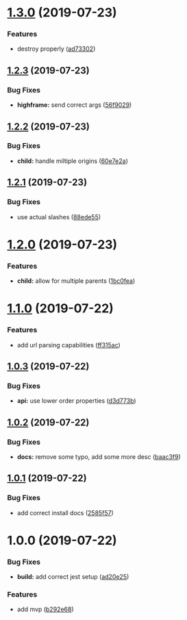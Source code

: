 # [1.3.0](https://github.com/tillhub/highframe/compare/v1.2.3...v1.3.0) (2019-07-23)


### Features

* destroy properly ([ad73302](https://github.com/tillhub/highframe/commit/ad73302))

## [1.2.3](https://github.com/tillhub/highframe/compare/v1.2.2...v1.2.3) (2019-07-23)


### Bug Fixes

* **highframe:** send correct args ([56f9029](https://github.com/tillhub/highframe/commit/56f9029))

## [1.2.2](https://github.com/tillhub/highframe/compare/v1.2.1...v1.2.2) (2019-07-23)


### Bug Fixes

* **child:** handle miltiple origins ([60e7e2a](https://github.com/tillhub/highframe/commit/60e7e2a))

## [1.2.1](https://github.com/tillhub/highframe/compare/v1.2.0...v1.2.1) (2019-07-23)


### Bug Fixes

* use actual slashes ([88ede55](https://github.com/tillhub/highframe/commit/88ede55))

# [1.2.0](https://github.com/tillhub/highframe/compare/v1.1.0...v1.2.0) (2019-07-23)


### Features

* **child:** allow for multiple parents ([1bc0fea](https://github.com/tillhub/highframe/commit/1bc0fea))

# [1.1.0](https://github.com/tillhub/highframe/compare/v1.0.3...v1.1.0) (2019-07-22)


### Features

* add url parsing capabilities ([ff315ac](https://github.com/tillhub/highframe/commit/ff315ac))

## [1.0.3](https://github.com/tillhub/highframe/compare/v1.0.2...v1.0.3) (2019-07-22)


### Bug Fixes

* **api:** use lower order properties ([d3d773b](https://github.com/tillhub/highframe/commit/d3d773b))

## [1.0.2](https://github.com/tillhub/highframe/compare/v1.0.1...v1.0.2) (2019-07-22)


### Bug Fixes

* **docs:** remove some typo, add some more desc ([baac3f9](https://github.com/tillhub/highframe/commit/baac3f9))

## [1.0.1](https://github.com/tillhub/highframe/compare/v1.0.0...v1.0.1) (2019-07-22)


### Bug Fixes

* add correct install docs ([2585f57](https://github.com/tillhub/highframe/commit/2585f57))

# 1.0.0 (2019-07-22)


### Bug Fixes

* **build:** add correct jest setup ([ad20e25](https://github.com/tillhub/highframe/commit/ad20e25))


### Features

* add mvp ([b292e68](https://github.com/tillhub/highframe/commit/b292e68))
